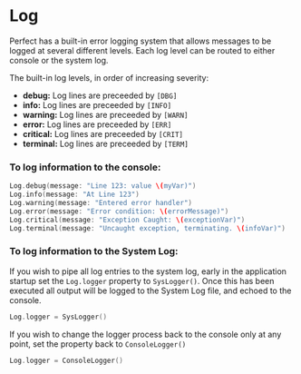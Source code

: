 # Log

Perfect has a built-in error logging system that allows messages to be logged at several different levels. Each log level can be routed to either console or the system log.

The built-in log levels, in order of increasing severity:

* **debug:** Log lines are preceeded by `[DBG]`
* **info:** Log lines are preceeded by `[INFO]`
* **warning:** Log lines are preceeded by `[WARN]`
* **error:** Log lines are preceeded by `[ERR]`
* **critical:** Log lines are preceeded by `[CRIT]`
* **terminal:** Log lines are preceeded by `[TERM]`

### To log information to the console:

``` swift
Log.debug(message: "Line 123: value \(myVar)")
Log.info(message: "At Line 123")
Log.warning(message: "Entered error handler")
Log.error(message: "Error condition: \(errorMessage)")
Log.critical(message: "Exception Caught: \(exceptionVar)")
Log.terminal(message: "Uncaught exception, terminating. \(infoVar)")
```

### To log information to the System Log:

If you wish to pipe all log entries to the system log, early in the application startup set the `Log.logger` property to `SysLogger()`. Once this has been executed all output will be logged to the System Log file, and echoed to the console.

``` swift
Log.logger = SysLogger()
```

If you wish to change the logger process back to the console only at any point, set the property back to `ConsoleLogger()`

``` swift
Log.logger = ConsoleLogger()
```
